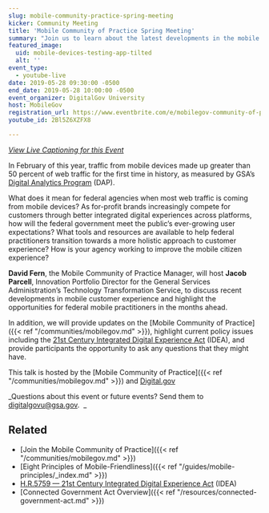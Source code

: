 ```yaml
---
slug: mobile-community-practice-spring-meeting
kicker: Community Meeting
title: 'Mobile Community of Practice Spring Meeting'
summary: "Join us to learn about the latest developments in the mobile citizen experience&#46; and discuss recent developments and highlight opportunities"
featured_image:
  uid: mobile-devices-testing-app-tilted
  alt: ''
event_type:
  - youtube-live
date: 2019-05-28 09:30:00 -0500
end_date: 2019-05-28 10:00:00 -0500
event_organizer: DigitalGov University
host: MobileGov
registration_url: https://www.eventbrite.com/e/mobilegov-community-of-practice-spring-meeting-registration-62013325526
youtube_id: 2Bl5Z6XZFX8

---
```


_[View Live Captioning for this Event](https://www.captionedtext.com/client/event.aspx?EventID=4040414&CustomerID=321)_

In February of this year, traffic from mobile devices made up greater than 50 percent of web traffic for the first time in history, as measured by GSA’s [Digital Analytics Program](https://analytics.usa.gov/) (DAP).

What does it mean for federal agencies when most web traffic is coming from mobile devices? As for-profit brands increasingly compete for customers through better integrated digital experiences across platforms, how will the federal government meet the public’s ever-growing user expectations? What tools and resources are available to help federal practitioners transition towards a more holistic approach to customer experience? How is your agency working to improve the mobile citizen experience?

**David Fern**, the Mobile Community of Practice Manager, will host **Jacob Parcell**, Innovation Portfolio Director for the General Services Administration’s Technology Transformation Service, to discuss recent developments in mobile customer experience and highlight the opportunities for federal mobile practitioners in the months ahead.   

In addition, we will provide updates on the [Mobile Community of Practice]({{< ref "/communities/mobilegov.md" >}}), highlight current policy issues including the [21st Century Integrated Digital Experience Act](https://www.congress.gov/bill/115th-congress/house-bill/5759/text) (IDEA), and provide participants the opportunity to ask any questions that they might have.

This talk is hosted by the [Mobile Community of Practice]({{< ref "/communities/mobilegov.md" >}}) and [Digital.gov](https://digital.gov)

_Questions about this event or future events? Send them to [digitalgovu@gsa.gov](mailto:digitalgovu@gsa.gov).  _


## Related

- [Join the Mobile Community of Practice]({{< ref "/communities/mobilegov.md" >}})
- [Eight Principles of Mobile-Friendliness]({{< ref "/guides/mobile-principles/_index.md" >}})
- [H.R.5759 — 21st Century Integrated Digital Experience Act](https://www.congress.gov/bill/115th-congress/house-bill/5759/text) (IDEA)
- [Connected Government Act Overview]({{< ref "/resources/connected-government-act.md" >}})
